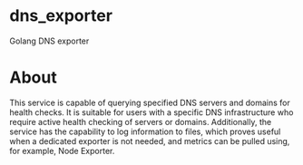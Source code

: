 # dns_exporter
Golang DNS exporter

# About
This service is capable of querying specified DNS servers and domains for health checks. It is suitable for users with a specific DNS infrastructure who require active health checking of servers or domains. Additionally, the service has the capability to log information to files, which proves useful when a dedicated exporter is not needed, and metrics can be pulled using, for example, Node Exporter.